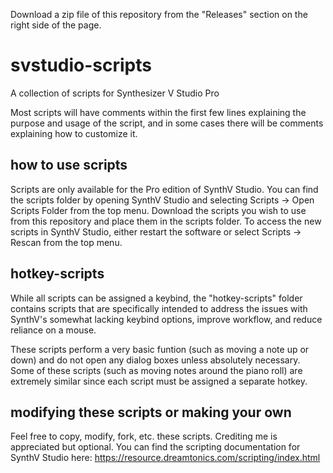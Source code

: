 Download a zip file of this repository from the "Releases" section on the right side of the page.

# svstudio-scripts
A collection of scripts for Synthesizer V Studio Pro

Most scripts will have comments within the first few lines explaining the purpose and usage of the script, and in some cases there will be comments explaining how to customize it.

## how to use scripts
Scripts are only available for the Pro edition of SynthV Studio. You can find the scripts folder by opening SynthV Studio and selecting Scripts -> Open Scripts Folder from the top menu. Download the scripts you wish to use from this repository and place them in the scripts folder. To access the new scripts in SynthV Studio, either restart the software or select Scripts -> Rescan from the top menu.

## hotkey-scripts
While all scripts can be assigned a keybind, the "hotkey-scripts" folder contains scripts that are specifically intended to address the issues with SynthV's somewhat lacking keybind options, improve workflow, and reduce reliance on a mouse.

These scripts perform a very basic funtion (such as moving a note up or down) and do not open any dialog boxes unless absolutely necessary. Some of these scripts (such as moving notes around the piano roll) are extremely similar since each script must be assigned a separate hotkey.

## modifying these scripts or making your own
Feel free to copy, modify, fork, etc. these scripts. Crediting me is appreciated but optional. You can find the scripting documentation for SynthV Studio here: https://resource.dreamtonics.com/scripting/index.html
